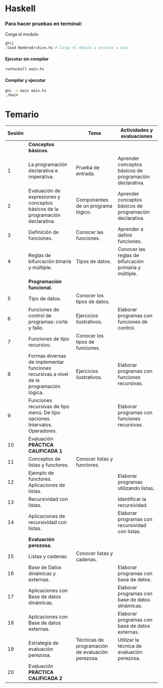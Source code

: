 # Haskell

### Para hacer pruebas en terminal:

Carga el modulo:

```bash 
ghci
:load NombreArchivo.hs # Carga el módulo o archivo a usar
```


#### Ejecutar sin compilar

```bash
runhaskell main.hs
```

#### Compilar y ejecutar

```bash
ghc -o main main.hs
./main
```

# Temario

| Sesión |     | Tema     | Actividades y evaluaciones    |
|--------|------------------------------------------------------|----------------------------------------------------------------------------------|-----------------------------------------------------------------------|
|        | **Conceptos básicos.**    |     |       |
| 1      | La programación declarativa e imperativa.    | Prueba de entrada.     | Aprender conceptos básicos de programación declarativa.    |
| 2      | Evaluación de expresiones y conceptos básicos de la programación declarativa. | Componentes de un programa lógico.     | Aprender conceptos básicos de programación declarativa.    |
| 3      | Definición de funciones.       | Conocer las funciones.    | Aprender a definir funciones.    |
| 4      | Reglas de bifurcación binaria y múltiple.     | Tipos de datos.     | Conocer las reglas de bifurcación primaria y múltiple.    |
|        | **Programación funcional.**        |     |       |
| 5      | Tipo de datos.     | Conocer los tipos de datos.    |       |
| 6      | Funciones de control de programas: corte y fallo.   | Ejercicios ilustrativos.     | Elaborar programas con funciones de control.     |
| 7      | Funciones de tipo recursivo.     | Conocer los tipos de funciones.        |       |
| 8      | Formas diversas de implementar funciones recursivas a nivel de la programación lógica. | Ejercicios ilustrativos.      | Elaborar programas con funciones recursivas.     |
| 9      | Funciones recursivas de tipo menú. De tipo opciones. Intervalos. Operadores. |     | Elaborar programas con funciones recursivas.     |
| 10     | Evaluación **PRÁCTICA CALIFICADA 1**    |     |       |
| 11     | Conceptos de listas y functores.     | Conocer listas y functores.    |       |
| 12     | Ejemplo de functores. Aplicaciones de listas.       |     | Elaborar programas utilizando listas.     |
| 13     | Recursividad con listas.      |     | Identificar la recursividad.    |
| 14     | Aplicaciones de recursividad con listas.    |     | Elaborar programas con recursividad con listas.    |
|        | **Evaluación perezosa.**    |     |       |
| 15     | Listas y cadenas.    | Conocer listas y cadenas.     |       |
| 16     | Base de Datos dinámicas y externas.    |     | Elaborar programas con base de datos.     |
| 17     | Aplicaciones con Base de datos dinámicas.    |     | Elaborar programas con base de datos dinámicas.     |
| 18     | Aplicaciones con Base de datos externas.    |     | Elaborar programas con base de datos externas.    |
| 19     | Estrategia de evaluación perezosa.     | Técnicas de programación de evaluación perezosa.    | Utilizar la técnica de evaluación perezosa.     |
| 20       | Evaluación **PRÁCTICA CALIFICADA 2**     |     |       |
